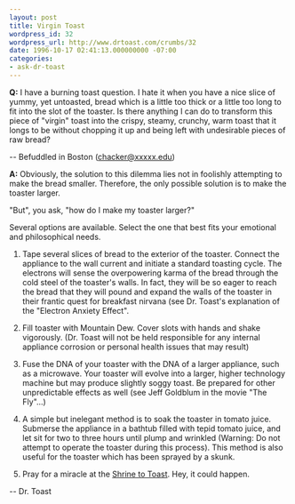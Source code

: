 ```yaml
---
layout: post
title: Virgin Toast
wordpress_id: 32
wordpress_url: http://www.drtoast.com/crumbs/32
date: 1996-10-17 02:41:13.000000000 -07:00
categories:
- ask-dr-toast
---
```

**Q:** I have a burning toast question. I hate it when you have a nice slice of yummy, yet untoasted, bread which is a little too thick or a little too long to fit into the slot of the toaster. Is there anything I can do to transform this piece of "virgin" toast into the crispy, steamy, crunchy, warm toast that it longs to be without chopping it up and being left with undesirable pieces of raw bread?

-- Befuddled in Boston (chacker@xxxxx.edu)

**A:** Obviously, the solution to this dilemma lies not in foolishly attempting to make the bread smaller. Therefore, the only possible solution is to make the toaster larger.

"But", you ask, "how do I make my toaster larger?"

Several options are available. Select the one that best fits your emotional and philosophical needs.

1. Tape several slices of bread to the exterior of the toaster. Connect the appliance to the wall current and initiate a standard toasting cycle. The electrons will sense the overpowering karma of the bread through the cold steel of the toaster's walls. In fact, they will be so eager to reach the bread that they will pound and expand the walls of the toaster in their frantic quest for breakfast nirvana (see Dr. Toast's explanation of the "Electron Anxiety Effect".

2. Fill toaster with Mountain Dew. Cover slots with hands and shake vigorously. (Dr. Toast will not be held responsible for any internal appliance corrosion or personal health issues that may result)

3. Fuse the DNA of your toaster with the DNA of a larger appliance, such as a microwave. Your toaster will evolve into a larger, higher technology machine but may produce slightly soggy toast. Be prepared for other unpredictable effects as well (see Jeff Goldblum in the movie "The Fly"...)

4. A simple but inelegant method is to soak the toaster in tomato juice. Submerse the appliance in a bathtub filled with tepid tomato juice, and let sit for two to three hours until plump and wrinkled (Warning: Do not attempt to operate the toaster during this process). This method is also useful for the toaster which has been sprayed by a skunk.

5. Pray for a miracle at the [Shrine to Toast](http://www.q7.com/~cramsay/shrine.html). Hey, it could happen.

-- Dr. Toast
